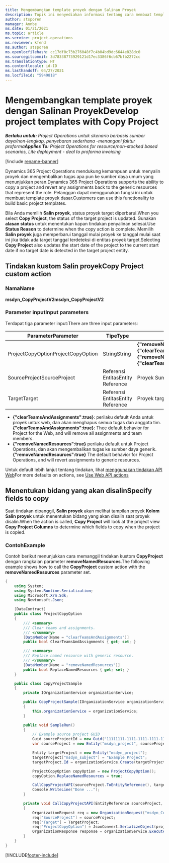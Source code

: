 ```yaml
---
title: Mengembangkan template proyek dengan Salinan Proyek
description: Topik ini menyediakan informasi tentang cara membuat template proyek menggunakan tindakan kustom menyalin proyek.
author: stsporen
manager: Annbe
ms.date: 01/21/2021
ms.topic: article
ms.service: project-operations
ms.reviewer: kfend
ms.author: stsporen
ms.openlocfilehash: cc17df0c73b276048f7c4b04bd9dc6644e828dc0
ms.sourcegitcommit: 3d78338773929121d17ec3386f6cb67bfb2272cc
ms.translationtype: HT
ms.contentlocale: id-ID
ms.lasthandoff: 04/27/2021
ms.locfileid: "5949818"
---
```

# <a name="develop-project-templates-with-copy-project"></a><span data-ttu-id="77362-103">Mengembangkan template proyek dengan Salinan Proyek</span><span class="sxs-lookup"><span data-stu-id="77362-103">Develop project templates with Copy Project</span></span>

<span data-ttu-id="77362-104">_**Berlaku untuk:** Project Operations untuk skenario berbasis sumber daya/non-lengkap, penyebaran sederhana -menangani faktur proforma_</span><span class="sxs-lookup"><span data-stu-id="77362-104">_**Applies To:** Project Operations for resource/non-stocked based scenarios, Lite deployment - deal to proforma invoicing_</span></span>

[!include [rename-banner](~/includes/cc-data-platform-banner.md)]

<span data-ttu-id="77362-105">Dynamics 365 Project Operations mendukung kemampuan untuk menyalin proyek dan mengembalikan tugas apa pun ke sumber daya umum yang menunjukkan peran.</span><span class="sxs-lookup"><span data-stu-id="77362-105">Dynamics 365 Project Operations supports the ability to copy a project and revert any assignments back to the generic resources that represent the role.</span></span> <span data-ttu-id="77362-106">Pelanggan dapat menggunakan fungsi ini untuk membuat template proyek dasar.</span><span class="sxs-lookup"><span data-stu-id="77362-106">Customers can use this functionality to build basic project templates.</span></span>

<span data-ttu-id="77362-107">Bila Anda memilih **Salin proyek**, status proyek target diperbarui.</span><span class="sxs-lookup"><span data-stu-id="77362-107">When you select **Copy Project**, the status of the target project is updated.</span></span> <span data-ttu-id="77362-108">Gunakan **alasan status** untuk menentukan kapan tindakan penyalinan selesai.</span><span class="sxs-lookup"><span data-stu-id="77362-108">Use **Status Reason** to determine when the copy action is complete.</span></span> <span data-ttu-id="77362-109">Memilih **Salin proyek** juga memperbarui tanggal mulai proyek ke tanggal mulai saat ini jika tidak ada target tanggal terdeteksi di entitas proyek target.</span><span class="sxs-lookup"><span data-stu-id="77362-109">Selecting **Copy Project** also updates the start date of the project to the current start date if no target date is detected in the target project entity.</span></span>

## <a name="copy-project-custom-action"></a><span data-ttu-id="77362-110">Tindakan kustom Salin proyek</span><span class="sxs-lookup"><span data-stu-id="77362-110">Copy Project custom action</span></span> 

### <a name="name"></a><span data-ttu-id="77362-111">Nama</span><span class="sxs-lookup"><span data-stu-id="77362-111">Name</span></span> 

<span data-ttu-id="77362-112">**msdyn_CopyProjectV2**</span><span class="sxs-lookup"><span data-stu-id="77362-112">**msdyn_CopyProjectV2**</span></span>

### <a name="input-parameters"></a><span data-ttu-id="77362-113">Parameter input</span><span class="sxs-lookup"><span data-stu-id="77362-113">Input parameters</span></span>
<span data-ttu-id="77362-114">Terdapat tiga parameter input:</span><span class="sxs-lookup"><span data-stu-id="77362-114">There are three input parameters:</span></span>

| <span data-ttu-id="77362-115">Parameter</span><span class="sxs-lookup"><span data-stu-id="77362-115">Parameter</span></span>          | <span data-ttu-id="77362-116">Tipe</span><span class="sxs-lookup"><span data-stu-id="77362-116">Type</span></span>   | <span data-ttu-id="77362-117">Values</span><span class="sxs-lookup"><span data-stu-id="77362-117">Values</span></span>                                                   | 
|--------------------|--------|----------------------------------------------------------|
| <span data-ttu-id="77362-118">ProjectCopyOption</span><span class="sxs-lookup"><span data-stu-id="77362-118">ProjectCopyOption</span></span>  | <span data-ttu-id="77362-119">String</span><span class="sxs-lookup"><span data-stu-id="77362-119">String</span></span> | <span data-ttu-id="77362-120">**{"removeNamedResources":true}** or **{"clearTeamsAndAssignments":true}**</span><span class="sxs-lookup"><span data-stu-id="77362-120">**{"removeNamedResources":true}** or **{"clearTeamsAndAssignments":true}**</span></span> |
| <span data-ttu-id="77362-121">SourceProject</span><span class="sxs-lookup"><span data-stu-id="77362-121">SourceProject</span></span>      | <span data-ttu-id="77362-122">Referensi Entitas</span><span class="sxs-lookup"><span data-stu-id="77362-122">Entity Reference</span></span> | <span data-ttu-id="77362-123">Proyek Sumber</span><span class="sxs-lookup"><span data-stu-id="77362-123">Source Project</span></span> |
| <span data-ttu-id="77362-124">Target</span><span class="sxs-lookup"><span data-stu-id="77362-124">Target</span></span>             | <span data-ttu-id="77362-125">Referensi Entitas</span><span class="sxs-lookup"><span data-stu-id="77362-125">Entity Reference</span></span> | <span data-ttu-id="77362-126">Proyek target</span><span class="sxs-lookup"><span data-stu-id="77362-126">Target Project</span></span> |


- <span data-ttu-id="77362-127">**{"clearTeamsAndAssignments":true}**: perilaku default Anda untuk proyek untuk web, dan akan menghapus semua tugas dan anggota tim.</span><span class="sxs-lookup"><span data-stu-id="77362-127">**{"clearTeamsAndAssignments":true}**: Thee default behavior for Project for the Web, and will remove all assignments and team members.</span></span>
- <span data-ttu-id="77362-128">**{"removeNamedResources":true}** perilaku default untuk Project Operations, dan akan mengembalikan tugas ke sumber daya generik.</span><span class="sxs-lookup"><span data-stu-id="77362-128">**{"removeNamedResources":true}** The default behavior for Project Operations, and will revert assignments to generic resources.</span></span>

<span data-ttu-id="77362-129">Untuk default lebih lanjut tentang tindakan, lihat [menggunakan tindakan API Web](/powerapps/developer/common-data-service/webapi/use-web-api-actions)</span><span class="sxs-lookup"><span data-stu-id="77362-129">For more defaults on actions, see [Use Web API actions](/powerapps/developer/common-data-service/webapi/use-web-api-actions)</span></span>

## <a name="specify-fields-to-copy"></a><span data-ttu-id="77362-130">Menentukan bidang yang akan disalin</span><span class="sxs-lookup"><span data-stu-id="77362-130">Specify fields to copy</span></span> 
<span data-ttu-id="77362-131">Saat tindakan dipanggil, **Salin proyek** akan melihat tampilan proyek **Kolom Salin proyek** untuk menentukan bidang yang akan disalin saat proyek disalin.</span><span class="sxs-lookup"><span data-stu-id="77362-131">When the action is called, **Copy Project** will look at the project view **Copy Project Columns** to determine which fields to copy when the project is copied.</span></span>


### <a name="example"></a><span data-ttu-id="77362-132">Contoh</span><span class="sxs-lookup"><span data-stu-id="77362-132">Example</span></span>
<span data-ttu-id="77362-133">Contoh berikut menunjukkan cara memanggil tindakan kustom **CopyProject** dengan rangkaian parameter **removeNamedResources**.</span><span class="sxs-lookup"><span data-stu-id="77362-133">The following example shows how to call the **CopyProject** custom action with the **removeNamedResources** parameter set.</span></span>
```C#
{
    using System;
    using System.Runtime.Serialization;
    using Microsoft.Xrm.Sdk;
    using Newtonsoft.Json;

    [DataContract]
    public class ProjectCopyOption
    {
        /// <summary>
        /// Clear teams and assignments.
        /// </summary>
        [DataMember(Name = "clearTeamsAndAssignments")]
        public bool ClearTeamsAndAssignments { get; set; }

        /// <summary>
        /// Replace named resource with generic resource.
        /// </summary>
        [DataMember(Name = "removeNamedResources")]
        public bool ReplaceNamedResources { get; set; }
    }

    public class CopyProjectSample
    {
        private IOrganizationService organizationService;

        public CopyProjectSample(IOrganizationService organizationService)
        {
            this.organizationService = organizationService;
        }

        public void SampleRun()
        {
            // Example source project GUID
            Guid sourceProjectId = new Guid("11111111-1111-1111-1111-111111111111");
            var sourceProject = new Entity("msdyn_project", sourceProjectId);

            Entity targetProject = new Entity("msdyn_project");
            targetProject["msdyn_subject"] = "Example Project";
            targetProject.Id = organizationService.Create(targetProject);

            ProjectCopyOption copyOption = new ProjectCopyOption();
            copyOption.ReplaceNamedResources = true;

            CallCopyProjectAPI(sourceProject.ToEntityReference(), targetProject.ToEntityReference(), copyOption);
            Console.WriteLine("Done ...");
        }

        private void CallCopyProjectAPI(EntityReference sourceProject, EntityReference TargetProject, ProjectCopyOption projectCopyOption)
        {
            OrganizationRequest req = new OrganizationRequest("msdyn_CopyProjectV2");
            req["SourceProject"] = sourceProject;
            req["Target"] = TargetProject;
            req["ProjectCopyOption"] = JsonConvert.SerializeObject(projectCopyOption);
            OrganizationResponse response = organizationService.Execute(req);
        }
    }
}
```


[!INCLUDE[footer-include](../includes/footer-banner.md)]